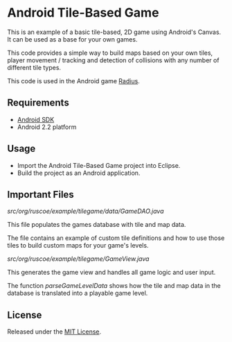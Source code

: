 # Android Tile-Based Game

This is an example of a basic tile-based, 2D game using Android's Canvas. It can be used as a base for your own games.

This code provides a simple way to build maps based on your own tiles, player movement / tracking and detection of collisions with any number of different tile types.

This code is used in the Android game [Radius](http://ruscoe.org/projects/radius/).

## Requirements

* [Android SDK](http://developer.android.com/sdk/index.html)
* Android 2.2 platform

## Usage

* Import the Android Tile-Based Game project into Eclipse.
* Build the project as an Android application.

## Important Files

*src/org/ruscoe/example/tilegame/data/GameDAO.java*

This file populates the games database with tile and map data.

The file contains an example of custom tile definitions and how to use those tiles to build custom maps for your game's levels.

*src/org/ruscoe/example/tilegame/GameView.java*

This generates the game view and handles all game logic and user input.

The function *parseGameLevelData* shows how the tile and map data in the database is translated into a playable game level.

## License

Released under the [MIT License](http://www.opensource.org/licenses/mit-license.php).
